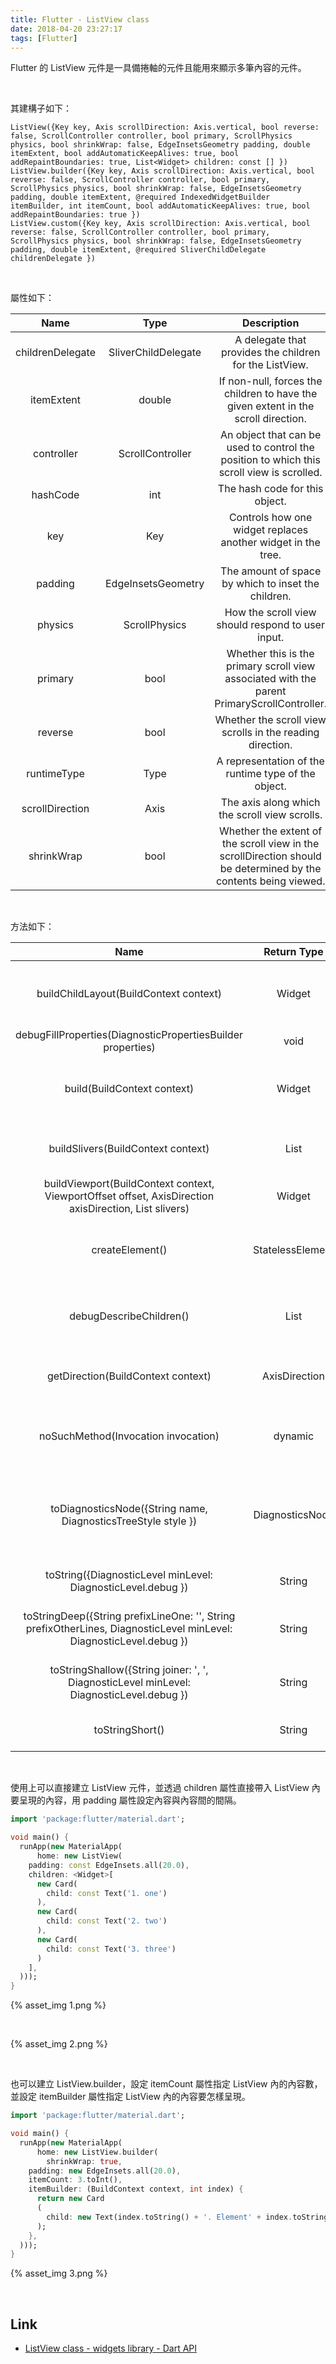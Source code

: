 ```yaml
---
title: Flutter - ListView class
date: 2018-04-20 23:27:17
tags: [Flutter]
---
```


Flutter 的 ListView 元件是一具備捲軸的元件且能用來顯示多筆內容的元件。  

<!-- More -->

<br/>


其建構子如下：  

    ListView({Key key, Axis scrollDirection: Axis.vertical, bool reverse: false, ScrollController controller, bool primary, ScrollPhysics physics, bool shrinkWrap: false, EdgeInsetsGeometry padding, double itemExtent, bool addAutomaticKeepAlives: true, bool addRepaintBoundaries: true, List<Widget> children: const [] })
    ListView.builder({Key key, Axis scrollDirection: Axis.vertical, bool reverse: false, ScrollController controller, bool primary, ScrollPhysics physics, bool shrinkWrap: false, EdgeInsetsGeometry padding, double itemExtent, @required IndexedWidgetBuilder itemBuilder, int itemCount, bool addAutomaticKeepAlives: true, bool addRepaintBoundaries: true })
    ListView.custom({Key key, Axis scrollDirection: Axis.vertical, bool reverse: false, ScrollController controller, bool primary, ScrollPhysics physics, bool shrinkWrap: false, EdgeInsetsGeometry padding, double itemExtent, @required SliverChildDelegate childrenDelegate })

<br/>


屬性如下：  

| Name | Type | Description |
|:-------------:|:-------------:|:-----:|
| childrenDelegate | SliverChildDelegate | A delegate that provides the children for the ListView. |
| itemExtent | double | If non-null, forces the children to have the given extent in the scroll direction. |
| controller | ScrollController | An object that can be used to control the position to which this scroll view is scrolled. |
| hashCode | int | The hash code for this object. |
| key | Key | Controls how one widget replaces another widget in the tree. |
| padding | EdgeInsetsGeometry | The amount of space by which to inset the children. |
| physics | ScrollPhysics | How the scroll view should respond to user input. |
| primary | bool | Whether this is the primary scroll view associated with the parent PrimaryScrollController. |
| reverse | bool | Whether the scroll view scrolls in the reading direction. |
| runtimeType | Type | A representation of the runtime type of the object. |
| scrollDirection | Axis | The axis along which the scroll view scrolls. |
| shrinkWrap | bool | Whether the extent of the scroll view in the scrollDirection should be determined by the contents being viewed. |

<br/>


方法如下：

| Name | Return Type | Description |
|:-------------:|:-------------:|:-----:|
| buildChildLayout(BuildContext context) | Widget | Subclasses should override this method to build the layout model. |
| debugFillProperties(DiagnosticPropertiesBuilder properties) | void ||
| build(BuildContext context) | Widget | Describes the part of the user interface represented by this widget. |
| buildSlivers(BuildContext context) | List<Widget> | Build the list of widgets to place inside the viewport. |
| buildViewport(BuildContext context, ViewportOffset offset, AxisDirection axisDirection, List<Widget> slivers) | Widget | Build the viewport. |
| createElement() | StatelessElement | Creates a StatelessElement to manage this widget's location in the tree. |
| debugDescribeChildren() | List<DiagnosticsNode> | Returns a list of DiagnosticsNode objects describing this node's children. |
| getDirection(BuildContext context)  | AxisDirection | Returns the AxisDirection in which the scroll view scrolls. |
| noSuchMethod(Invocation invocation) | dynamic | Invoked when a non-existent method or property is accessed. |
| toDiagnosticsNode({String name, DiagnosticsTreeStyle style }) | DiagnosticsNode | Returns a debug representation of the object that is used by debugging tools and by toStringDeep. |
| toString({DiagnosticLevel minLevel: DiagnosticLevel.debug }) | String | Returns a string representation of this object. |
| toStringDeep({String prefixLineOne: '', String prefixOtherLines, DiagnosticLevel minLevel: DiagnosticLevel.debug }) | String | Returns a string representation of this node and its descendants. |
| toStringShallow({String joiner: ', ', DiagnosticLevel minLevel: DiagnosticLevel.debug }) | String | Returns a one-line detailed description of the object. |
| toStringShort() | String | A short, textual description of this widget. |

<br/>


使用上可以直接建立 ListView 元件，並透過 children 屬性直接帶入 ListView 內要呈現的內容，用 padding 屬性設定內容與內容間的間隔。  

```dart
import 'package:flutter/material.dart';

void main() {
  runApp(new MaterialApp(
      home: new ListView(
    padding: const EdgeInsets.all(20.0),
    children: <Widget>[
      new Card(
        child: const Text('1. one')
      ),
      new Card(
        child: const Text('2. two')
      ),
      new Card(
        child: const Text('3. three')
      )
    ],
  )));
}
```

{% asset_img 1.png %}
 
<br/>

{% asset_img 2.png %}
 
<br/>


也可以建立 ListView.builder，設定 itemCount 屬性指定 ListView 內的內容數，並設定 itemBuilder 屬性指定 ListView 內的內容要怎樣呈現。  

```dart
import 'package:flutter/material.dart';

void main() {
  runApp(new MaterialApp(
      home: new ListView.builder(
        shrinkWrap: true,
    padding: new EdgeInsets.all(20.0),
    itemCount: 3.toInt(),
    itemBuilder: (BuildContext context, int index) {
      return new Card
      (
        child: new Text(index.toString() + '. Element' + index.toString())
      );
    },
  )));
}

```

{% asset_img 3.png %}
 
<br/>


Link
----
* [ListView class - widgets library - Dart API](https://docs.flutter.io/flutter/widgets/ListView-class.html)
